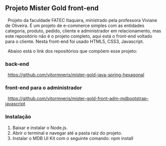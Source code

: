 ## Projeto Mister Gold front-end

&nbsp;
Projeto da faculdade FATEC Itaquera, ministrado pela professora Viviane de Oliveira. É um projeto de e-commerce simples com as entidades categoria, produto, pedido, cliente e administrador em relacionamento, mas este repositório não é o projeto completo, aqui está o front-end voltado para o cliente. Nesta front-end foi usado HTML5, CSS3, Javascript.

&nbsp;
Abaixo está o link dos repositórios que compôem esse projeto:

### back-end 
&nbsp;
https://github.com/vitormneris/mister-gold-java-spring-hexagonal

### front-end para o administrador
&nbsp;
https://github.com/vitormneris/mister-gold-front-adm-mdbootstrap-javascript


### Instalação 
1. Baixar e instalar o Node.js.
2. Abrir o terminal e navegar até a pasta raiz do projeto.
3. Instalar o MDB UI Kit com o seguinte comando: 
npm install
